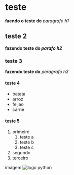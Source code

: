 # teste

__faendo o teste do__ _paragrafo h1_

## teste 2

__fazendo teste do *parafo h2*__

### teste 3

**fazendo teste do** *paragrafo h3*

#### teste 4

* batata
* arroz
* feijao
* carne 

#### teste 5

1. primeiro
    1. teste a
    2. teste b
    3. teste c
2. segundo
3. terceiro


imagem
![logo python](https://www.google.com/url?sa=i&url=https%3A%2F%2Flogos-world.net%2Fpython-logo%2F&psig=AOvVaw0ZvhO-0YpT2NnOZBV57XzB&ust=1721262264083000&source=images&cd=vfe&opi=89978449&ved=0CBEQjRxqFwoTCNi5suDnrIcDFQAAAAAdAAAAABAE)